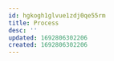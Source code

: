 ```yaml
---
id: hgkogh1glvue1zdj0qe55rm
title: Process
desc: ''
updated: 1692806302206
created: 1692806302206
---
```


